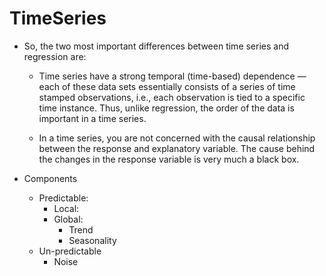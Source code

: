 # TimeSeries

  - So, the two most important differences between time series and regression are:
  
    - Time series have a strong temporal (time-based) dependence — each of these data sets essentially consists of a series of time stamped 
    observations, i.e., each observation is tied to a specific time instance. Thus, unlike regression, the order of the data is 
    important in a time series.
    
    - In a time series, you are not concerned with the causal relationship between the response and explanatory variable. 
    The cause behind the changes in the response variable is very much a black box.
    
  - Components
    - Predictable:
      - Local:
      - Global:
        - Trend
        - Seasonality
    - Un-predictable
      - Noise
      
